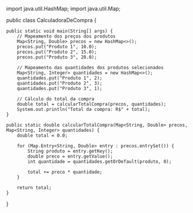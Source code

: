 import java.util.HashMap;
import java.util.Map;

public class CalculadoraDeCompra {

    public static void main(String[] args) {
        // Mapeamento dos preços dos produtos
        Map<String, Double> precos = new HashMap<>();
        precos.put("Produto 1", 10.0);
        precos.put("Produto 2", 15.0);
        precos.put("Produto 3", 20.0);

        // Mapeamento das quantidades dos produtos selecionados
        Map<String, Integer> quantidades = new HashMap<>();
        quantidades.put("Produto 1", 2);
        quantidades.put("Produto 2", 3);
        quantidades.put("Produto 3", 1);

        // Cálculo do total da compra
        double total = calcularTotalCompra(precos, quantidades);
        System.out.println("Total da compra: R$" + total);
    }

    public static double calcularTotalCompra(Map<String, Double> precos, Map<String, Integer> quantidades) {
        double total = 0.0;

        for (Map.Entry<String, Double> entry : precos.entrySet()) {
            String produto = entry.getKey();
            double preco = entry.getValue();
            int quantidade = quantidades.getOrDefault(produto, 0);

            total += preco * quantidade;
        }

        return total;
    }
}


